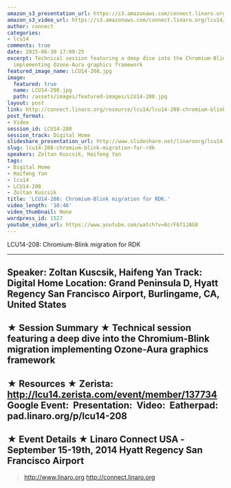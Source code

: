 ```yaml
---
amazon_s3_presentation_url: https://s3.amazonaws.com/connect.linaro.org/hkg15/Videos/09-16-Tuesday/LCU14-208.pdf
amazon_s3_video_url: https://s3.amazonaws.com/connect.linaro.org/lcu14/videos/09-16-Tuesday/LCU14-208-+Chromium-Blink+migration+for+RDK.mp4
author: connect
categories:
- lcu14
comments: true
date: 2015-06-30 17:09:25
excerpt: Technical session featuring a deep dive into the Chromium-Blink migration
  implementing Ozone-Aura graphics framework
featured_image_name: LCU14-208.jpg
image:
  featured: true
  name: LCU14-208.jpg
  path: /assets/images/featured-images/LCU14-208.jpg
layout: post
link: http://connect.linaro.org/resource/lcu14/lcu14-208-chromium-blink-migration-for-rdk/
post_format:
- Video
session_id: LCU14-208
session_track: Digital Home
slideshare_presentation_url: http://www.slideshare.net/linaroorg/lcu14-208-chromiumblink-migration-for-rdk-39155555
slug: lcu14-208-chromium-blink-migration-for-rdk
speakers: Zoltan Kuscsik, Haifeng Yan
tags:
- Digital Home
- Haifeng Yan
- lcu14
- LCU14-208
- Zoltan Kuscsik
title: 'LCU14-208: Chromium-Blink migration for RDK.'
video_length: '10:46'
video_thumbnail: None
wordpress_id: 1527
youtube_video_url: https://www.youtube.com/watch?v=8crF6f1JAG8
---
```


LCU14-208: Chromium-Blink migration for RDK

---------------------------------------------------

Speaker: Zoltan Kuscsik, Haifeng Yan
Track: Digital Home
Location: Grand Peninsula D, Hyatt Regency San Francisco Airport, Burlingame, CA, United States
---------------------------------------------------

★ Session Summary ★
Technical session featuring a deep dive into the Chromium-Blink migration implementing Ozone-Aura graphics framework 
---------------------------------------------------

★ Resources ★
Zerista: http://lcu14.zerista.com/event/member/137734
Google Event: 
Presentation: 
Video: 
Eatherpad: pad.linaro.org/p/lcu14-208
---------------------------------------------------

★ Event Details ★
Linaro Connect USA -   
September 15-19th, 2014
Hyatt Regency San Francisco Airport
---------------------------------------------------

> http://www.linaro.org
> http://connect.linaro.org